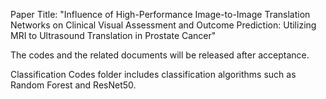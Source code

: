 Paper Title: "Influence of High-Performance Image-to-Image Translation Networks on Clinical Visual Assessment and Outcome Prediction: Utilizing MRI to Ultrasound Translation in Prostate Cancer"

The codes and the related documents will be released after acceptance. 

Classification Codes folder includes classification algorithms such as Random Forest and ResNet50.
